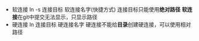 - 软连接
	ln  -s 连接目标 软连接名字(快捷方式)
	连接目标只能使用**绝对路径**
	**软连接**在git中提交无法显示，只显示路径
- 硬连接
	ln 连接目标 硬连接名字
	硬连接不能给**目录**创建硬连接，可以使用相对路径